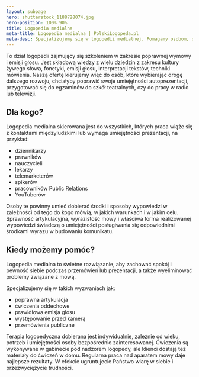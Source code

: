 ```yaml
---
layout: subpage
hero: shutterstock_1188728074.jpg
hero-position: 100% 90%
title: Logopedia medialna
meta-title: Logopedia medialna | PolskiLogopeda.pl
meta-desc: Specjalizujemy się w logopedii medialnej. Pomagamy osobom, dla których głos i dykcja stanowią podstawę warsztatu pracy. Prowadzimy ćwiczenia oddechowe, fonacyjne oraz usprawniające aparat artykulacyjny.
---
```


To dział logopedii zajmujący się szkoleniem w zakresie poprawnej wymowy i emisji głosu. 
Jest składową wiedzy z wielu dziedzin z zakresu kultury żywego słowa, fonetyki, emisji głosu, 
interpretacji tekstów, techniki mówienia. Naszą ofertę kierujemy więc do osób, które 
wybierając drogę dalszego rozwoju, chciałyby poprawić swoje umiejętności autoprezentacji, 
przygotować się do egzaminów do szkół teatralnych, czy do pracy w radio lub telewizji.

## Dla kogo?

Logopedia medialna skierowana jest do wszystkich, których praca wiąże się z kontaktami międzyludzkimi 
lub wymaga umiejętności prezentacji, na przykład:

- dziennikarzy
- prawników
- nauczycieli
- lekarzy
- telemarketerów
- spikerów
- pracowników Public Relations
- YouTuberów

Osoby te powinny umieć dobierać środki i sposoby wypowiedzi w zależności od tego do kogo mówią, w jakich 
warunkach i w jakim celu. Sprawność artykulacyjna, wyrazistość mowy i właściwa forma realizowanej 
wypowiedzi świadczą o umiejętności posługiwania się odpowiednimi środkami wyrazu w budowaniu komunikatu.


## Kiedy możemy pomóc?

Logopedia medialna to świetne rozwiązanie, aby zachować spokój i pewność siebie podczas przemówień lub 
prezentacji, a także wyeliminować problemy związane z mową.

Specjalizujemy się w takich wyzwaniach jak:
- poprawna artykulacja
- ćwiczenia oddechowe
- prawidłowa emisja głosu
- występowanie przed kamerą
- przemówienia publiczne

Terapia logopedyczna dobierana jest indywidualnie, zależnie od wieku, potrzeb i umiejętności 
osoby bezpośrednio zainteresowanej. Ćwiczenia są wykonywane w gabinecie pod nadzorem logopedy, 
ale klienci dostają też materiały do ćwiczeń w domu. Regularna praca nad aparatem mowy daje najlepsze 
rezultaty. W efekcie ugruntujecie Państwo wiarę w  siebie i przezwyciężycie trudności.
